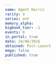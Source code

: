 ```yaml
---
name: Agent Harris
rarity: 4
series: ent
memory_alpha:
bigbook_tier: -1
events: 0
in_portal: true
date: 24/08/2016
obtained: Post-Launch
mega: false
published: true
---
```



